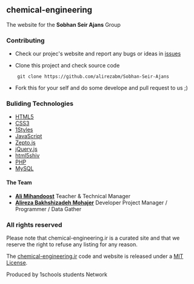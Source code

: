 ## chemical-engineering
The website for the **Sobhan Seir Ajans** Group


### Contributing

* Check our projec's website and report any bugs or ideas in [issues](https://github.com/alirezabm/Sobhan-Seir-Ajans/issues)

* Clone this project and check source code
```
    git clone https://github.com/alirezabm/Sobhan-Seir-Ajans
```

* Fork this for your self and do some develope and pull request to us ;)


### Buliding Technologies
* [HTML5](http://ali.md/wiki/html5)
* [CSS3](http://ali.md/css3ref)
* [1Styles](http://ali.md/1styles)
* [JavaScript](http://ali.md/wiki/javascript)
* [Zepto.js](http://ali.md/zepto.js)
* [jQuery.js](http://ali.md/jquery.js)
* [html5shiv](http://ali.md/html5shiv)
* [PHP](http://ali.md/php/)
* [MySQL](http://ali.md/wiki/mysql)


#### The Team
* [**Ali Mihandoost**](http://github.com/Alimd) Teacher & Technical Manager
* [**Alireza Bakhshizadeh Mohajer**](https://github.com/alirezabm) Developer Project Manager / Programmer / Data Gather

### All rights reserved ###
Please note that chemical-engineering.ir is a curated site and that we reserve the right to refuse any listing for any reason.

The [chemical-engineering.ir](http://chemical-engineering.ir) code and website is released under a [MIT License](http://opensource.org/licenses/MIT).


Produced by 1schools students Network